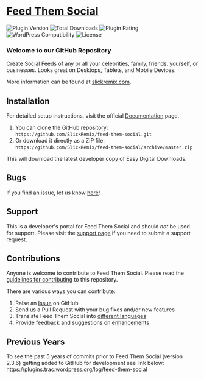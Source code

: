 # [Feed Them Social](https://feedthemsocial.com) #

![Plugin Version](https://img.shields.io/wordpress/plugin/v/feed-them-social.svg?maxAge=2592000) ![Total Downloads](https://img.shields.io/wordpress/plugin/dt/feed-them-social.svg?maxAge=2592000) ![Plugin Rating](https://img.shields.io/wordpress/plugin/r/feed-them-social.svg?maxAge=2592000) ![WordPress Compatibility](https://img.shields.io/wordpress/v/feed-them-social.svg?maxAge=2592000) ![License](https://img.shields.io/badge/license-GPL--3.0%2B-red.svg)

### Welcome to our GitHub Repository

Create Social Feeds of any or all your celebrities, family, friends, yourself, or businesses. Looks great on Desktops, Tablets, and Mobile Devices.

More information can be found at [slickremix.com](https://slickremix.com).

## Installation ##

For detailed setup instructions, visit the official [Documentation](http://www.slickremix.com/feed-them-social/) page.

1. You can clone the GitHub repository: `https://github.com/SlickRemix/feed-them-social.git`
2. Or download it directly as a ZIP file: `https://github.com/SlickRemix/feed-them-social/archive/master.zip`

This will download the latest developer copy of Easy Digital Downloads.

## Bugs ##
If you find an issue, let us know [here](https://github.com/SlickRemix/feed-them-social/issues?state=open)!

## Support ##
This is a developer's portal for Feed Them Social and should _not_ be used for support. Please visit the [support page](https://slickremix.com/support) if you need to submit a support request.

## Contributions ##
Anyone is welcome to contribute to Feed Them Social. Please read the [guidelines for contributing](https://github.com/SlickRemix/feed-them-social/blob/master/CONTRIBUTING.md) to this repository.

There are various ways you can contribute:

1. Raise an [Issue](https://github.com/SlickRemix/feed-them-social/issues) on GitHub
2. Send us a Pull Request with your bug fixes and/or new features
3. Translate Feed Them Social into [different languages](https://translate.wordpress.org/projects/wp-plugins/feed-them-social)
4. Provide feedback and suggestions on [enhancements](https://github.com/SlickRemix/feed-them-social/issues?direction=desc&labels=Enhancement&page=1&sort=created&state=open)

## Previous Years ##
To see the past 5 years of commits prior to Feed Them Social (version 2.3.6) getting added to GitHub for development see link below:
https://plugins.trac.wordpress.org/log/feed-them-social